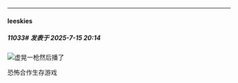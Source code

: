 ﻿
*****

####  leeskies  
##### 11033#       发表于 2025-7-15 20:14

<img src="https://static.stage1st.com/image/smiley/face2017/012.png" referrerpolicy="no-referrer">虚晃一枪然后播了

恐怖合作生存游戏

